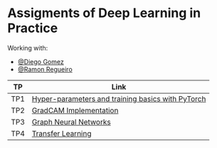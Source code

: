 # Assigments of Deep Learning in Practice

Working with:
- [@Diego Gomez](https://github.com/diego1401)
- [@Ramon Regueiro](https://github.com/RD-RegueiroEspino)


| TP | Link |
| --- | ----------- |
| TP1 | [Hyper-parameters and training basics with PyTorch](https://github.com/israfelsr/assignments-mva/tree/main/dl-in-practice/tp-1)|
| TP2 | [GradCAM Implementation](https://github.com/israfelsr/assignments-mva/blob/main/dl-in-practice/tp-2/TP2_GradCAM.ipynb)|
| TP3 | [Graph Neural Networks](https://github.com/israfelsr/assignments-mva/blob/main/dl-in-practice/tp-3/tp3_gnn_salazar_regueiro_gomez.ipynb)|
|TP4|[Transfer Learning](https://github.com/israfelsr/assignments-mva/blob/main/dl-in-practice/tp-4/TP4_Transfer_Learning.ipynb)|